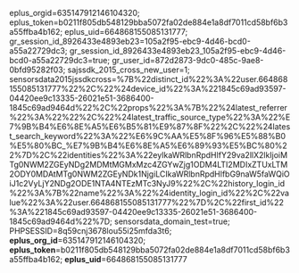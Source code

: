 eplus_orgid=635147912146104320; eplus_token=b0211f805db548129bba5072fa02de884e1a8df7011cd58bf6b3a55ffba4b162; eplus_uid=664868155085131777; gr_session_id_8926433e4893eb23=105a2f95-ebc9-4d46-bcd0-a55a22729dc3; gr_session_id_8926433e4893eb23_105a2f95-ebc9-4d46-bcd0-a55a22729dc3=true; gr_user_id=872d2873-9dc0-485c-9ae8-0bfd95282f03; sajssdk_2015_cross_new_user=1; sensorsdata2015jssdkcross=%7B%22distinct_id%22%3A%22user.664868155085131777%22%2C%22%24device_id%22%3A%221845c69ad93597-04420ee9c13335-26021e51-3686400-1845c69ad9464d%22%2C%22props%22%3A%7B%22%24latest_referrer%22%3A%22%22%2C%22%24latest_traffic_source_type%22%3A%22%E7%9B%B4%E6%8E%A5%E6%B5%81%E9%87%8F%22%2C%22%24latest_search_keyword%22%3A%22%E6%9C%AA%E5%8F%96%E5%88%B0%E5%80%BC_%E7%9B%B4%E6%8E%A5%E6%89%93%E5%BC%80%22%7D%2C%22identities%22%3A%22eyIkaWRlbnRpdHlfY29va2llX2lkIjoiMTg0NWM2ZGEyNDg2MDMtMGMxMzc4ZGYwZjg1ODM4LTI2MDIxZTUxLTM2ODY0MDAtMTg0NWM2ZGEyNDk1NjgiLCIkaWRlbnRpdHlfbG9naW5faWQiOiJ1c2VyLjY2NDg2ODE1NTA4NTEzMTc3NyJ9%22%2C%22history_login_id%22%3A%7B%22name%22%3A%22%24identity_login_id%22%2C%22value%22%3A%22user.664868155085131777%22%7D%2C%22first_id%22%3A%221845c69ad93597-04420ee9c13335-26021e51-3686400-1845c69ad9464d%22%7D; sensorsdata_domain_test=true; PHPSESSID=8q59cnj3678lou55i25mfda3t6; __eplus_org_id__=635147912146104320; __eplus_token__=b0211f805db548129bba5072fa02de884e1a8df7011cd58bf6b3a55ffba4b162; __eplus_uid__=664868155085131777
